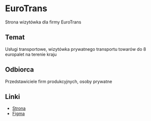 # EuroTrans

Strona wizytówka dla firmy EuroTrans

## Temat

Usługi transportowe, wizytówka prywatnego transportu towarów do 8 europalet na terenie kraju

## Odbiorca

Przedstawiciele firm produkcyjnych, osoby prywatne

## Linki

- [Strona](https://natpol.000webhostapp.com/)
- [Figma](https://www.figma.com/file/ejU3CEbl8yTsvde58k0n9L/Untitled?node-id=42%3A3)
